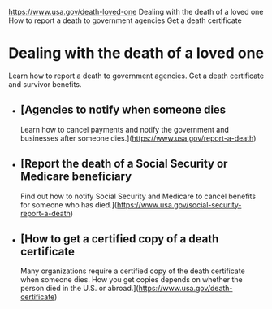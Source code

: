 

https://www.usa.gov/death-loved-one
Dealing with the death of a loved one
How to report a death to government agencies
Get a death certificate

Dealing with the death of a loved one
=====================================

Learn how to report a death to government agencies. Get a death certificate and survivor benefits.

* [Agencies to notify when someone dies
  ------------------------------------

  Learn how to cancel payments and notify the government and businesses after someone dies.](https://www.usa.gov/report-a-death)
* [Report the death of a Social Security or Medicare beneficiary
  -------------------------------------------------------------

  Find out how to notify Social Security and Medicare to cancel benefits for someone who has died.](https://www.usa.gov/social-security-report-a-death)
* [How to get a certified copy of a death certificate
  --------------------------------------------------

  Many organizations require a certified copy of the death certificate when someone dies. How you get copies depends on whether the person died in the U.S. or abroad.](https://www.usa.gov/death-certificate)
